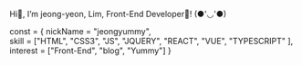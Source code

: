  Hi👋, I’m jeong-yeon, Lim, Front-End Developer🌱! (●'◡'●)

const = {
  nickName = "jeongyummy", <br />
  skill = ["HTML", "CSS3", "JS", "JQUERY", "REACT", "VUE", "TYPESCRIPT" ],
  interest = ["Front-End", "blog", "Yummy"]
}
